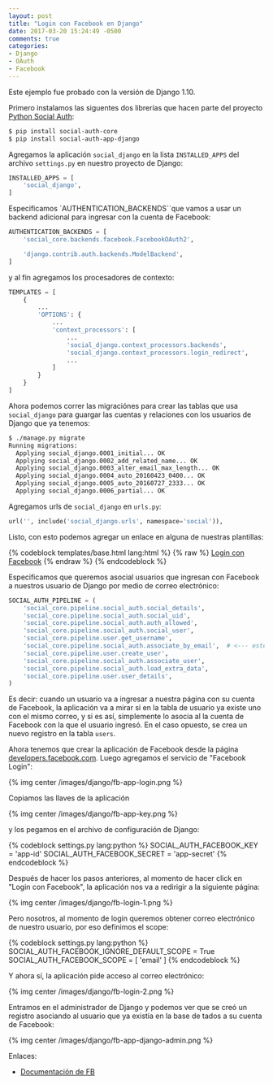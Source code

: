 ```yaml
---
layout: post
title: "Login con Facebook en Django"
date: 2017-03-20 15:24:49 -0500
comments: true
categories: 
- Django
- OAuth
- Facebook
---
```


Este ejemplo fue probado con la versión de Django 1.10.

Primero instalamos las siguentes dos librerías que hacen parte del proyecto [Python Social Auth](https://github.com/python-social-auth):

```bash
$ pip install social-auth-core
$ pip install social-auth-app-django
```

<!-- more -->

Agregamos la aplicación `social_django` en la lista `INSTALLED_APPS` del archivo `settings.py` en nuestro proyecto de Django:

```python
INSTALLED_APPS = [
    'social_django',
]
```

Especificamos `AUTHENTICATION_BACKENDS``que vamos a usar un backend adicional para ingresar con la cuenta de Facebook:

```python
AUTHENTICATION_BACKENDS = [
    'social_core.backends.facebook.FacebookOAuth2',

    'django.contrib.auth.backends.ModelBackend',
]
```

y al fin agregamos los procesadores de contexto:

```python
TEMPLATES = [
    {
        ...
        'OPTIONS': {
            ...
            'context_processors': [
                ...
                'social_django.context_processors.backends',
                'social_django.context_processors.login_redirect',
                ...
            ]
        }
    }
]
```

Ahora podemos correr las migraciónes para crear las tablas que usa `social_django` para guargar las cuentas y relaciones con los usuarios de Django que ya tenemos:

```bash
$ ./manage.py migrate
Running migrations:
  Applying social_django.0001_initial... OK
  Applying social_django.0002_add_related_name... OK
  Applying social_django.0003_alter_email_max_length... OK
  Applying social_django.0004_auto_20160423_0400... OK
  Applying social_django.0005_auto_20160727_2333... OK
  Applying social_django.0006_partial... OK
```

Agregamos urls de `social_django` en `urls.py`:

```python
url('', include('social_django.urls', namespace='social')),
```

Listo, con esto podemos agregar un enlace en alguna de nuestras plantillas:

{% codeblock templates/base.html lang:html %}
{% raw %}
<a href="{% url 'social:begin' 'facebook' %}?next={{ request.path }}">Login con Facebook</a>
{% endraw %}
{% endcodeblock %}

Especificamos que queremos asocial usuarios que ingresan con Facebook a nuestros usuario de Django por medio de correo electrónico:

```python
SOCIAL_AUTH_PIPELINE = (
    'social_core.pipeline.social_auth.social_details',
    'social_core.pipeline.social_auth.social_uid',
    'social_core.pipeline.social_auth.auth_allowed',
    'social_core.pipeline.social_auth.social_user',
    'social_core.pipeline.user.get_username',
    'social_core.pipeline.social_auth.associate_by_email',  # <--- este
    'social_core.pipeline.user.create_user',
    'social_core.pipeline.social_auth.associate_user',
    'social_core.pipeline.social_auth.load_extra_data',
    'social_core.pipeline.user.user_details',
)
```

Es decir: cuando un usuario va a ingresar a nuestra página con su cuenta de Facebook, la aplicación va a mirar si en la tabla de usuario ya existe uno con el mismo correo, y si es así, simplemente lo asocia al la cuenta de Facebook con la que el usuario ingresó. En el caso opuesto, se crea un nuevo registro en la tabla `users`.

Ahora tenemos que crear la aplicación de Facebook desde la página [developers.facebook.com](https://developers.facebook.com). Luego agregamos el servicio de "Facebook Login":

{% img center /images/django/fb-app-login.png %}

Copiamos las llaves de la aplicación

{% img center /images/django/fb-app-key.png %}

y los pegamos en el archivo de configuración de Django:

{% codeblock settings.py lang:python %}
SOCIAL_AUTH_FACEBOOK_KEY = 'app-id'
SOCIAL_AUTH_FACEBOOK_SECRET = 'app-secret'
{% endcodeblock %}

Después de hacer los pasos anteriores, al momento de hacer click en "Login con Facebook", la aplicación nos va a redirigir a la siguiente página:

{% img center /images/django/fb-login-1.png %}

Pero nosotros, al momento de login queremos obtener correo electrónico de nuestro usuario, por eso definimos el scope:

{% codeblock settings.py lang:python %}
SOCIAL_AUTH_FACEBOOK_IGNORE_DEFAULT_SCOPE = True
SOCIAL_AUTH_FACEBOOK_SCOPE = [
    'email'
]
{% endcodeblock %}

Y ahora sí, la aplicación pide acceso al correo electrónico:

{% img center /images/django/fb-login-2.png %}

Entramos en el administrador de Django y podemos ver que se creó un registro asociando al usuario que ya existía en la base de tados a su cuenta de Facebook:

{% img center /images/django/fb-app-django-admin.png %}

Enlaces:

* [Documentación de FB](https://developers.facebook.com/docs/facebook-login)
